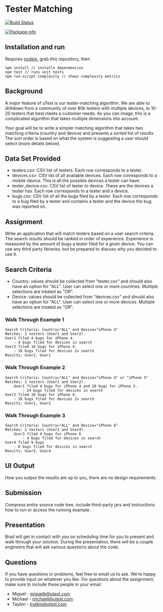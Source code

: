 # Tester Matching

[![Build Status](https://travis-ci.org/bahmutov/find-testers.png)](https://travis-ci.org/bahmutov/find-testers)

[![Package info](https://nodei.co/npm/find-testers.png?downloads=true)](https://nodei.co/npm/find-testers.png?downloads=true)

## Installation and run

Requires [nodejs](http://nodejs.org/), grab this repository, then

    npm install // installs dependencies
    npm test // runs unit tests
    npm run-script complexity // shows complexity metrics

## Background

A major feature of uTest is our tester-matching algorithm.  We are able to drilldown from a community of over 80k testers with multiple devices, to 10-20 testers that best meets a customer needs. As you can image, this is a complicated algorithm that takes multiple dimensions into account.

Your goal will be to write a simpler matching algorithm that takes two matching criteria (country and device) and presents a sorted list of results. The sort order is based on what the system is suggesting a user should select (more details below).

## Data Set Provided

* testers.csv: CSV list of testers. Each row corresponds to a tester.
* devices.csv: CSV list of all available devices. Each row corresponds to a mobile device. This is all the possible devices a tester can have.
* tester_device.csv: CSV list of tester to device. These are the devices a tester has. Each row corresponds to a tester and a device.
* bugs.csv: CSV list of all the bugs filed by a tester. Each row corresponds to a bug filed by a tester and contains a tester and the device the bug was reported on.

## Assignment

Write an application that will match testers based on a user search criteria. The search results should be ranked in order of experience. Experience is measured by the amount of bugs a tester filed for a given device. You can use any third party libraries, but be prepared to discuss why you decided to use it.

## Search Criteria

* Country: values should be collected from "tester.csv" and should also have an option for "ALL". User can select one or more countries. Multiple selections are treated as "OR".
* Device: values should be collected from "devices.csv" and should also have an option for "ALL". User can select one or more devices. Multiple selections are treated as "OR".


### Walk Through Example 1

```
Search Criteria: Country="ALL" and Device="iPhone 4"
Matches: 2 testers (User1 and User2).
User1 filed 4 bugs for iPhone 4.
    - 4 bugs filed for devices in search
User2 filed 10 bugs for iPhone 4.
    - 10 bugs filed for devices in search
Results: User2, User1
```

### Walk Through Example 2

```
Search Criteria: Country="ALL" and Device="iPhone 4" or "iPhone 5"
Matches: 2 testers (User1 and User2).
    User1 filed 4 bugs for iPhone 4 and 20 bugs for iPhone 5.
        - 24 bugs filed for devices in search
User2 filed 10 bugs for iPhone 4.
    - 10 bugs filed for devices in search
Results: User1, User2
```

### Walk Through Example 3

```
Search Criteria: Country="ALL" and Device="iPhone 6"
Matches: 2 testers (User3 and User4).
    User3 filed 4 bugs for iPhone 6
        - 4 bugs filed for devices in search
User4 filed 0 bugs
    - 0 bugs filed for devices in search
Results: User3, User4
```

## UI Output

How you output the results are up to you, there are no design requirements.

## Submission

Compress entire source code tree, include third-party jars and instructions how to run or access the running example.

## Presentation

Brad will get in contact with you on scheduling time for you to present and walk through your solution. During the presentation, there will be a couple engineers that will ask various questions about the code.

## Questions
If you have questions or problems, feel free to email us to ask. We’re happy to provide input on whatever you like. For questions about the assignment, make sure to include these people in your email:

* Miguel - miguelb@utest.com
* Michael - michaell@utest.com
* Taybin - trutkin@utest.com


